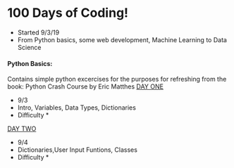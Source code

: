 # 100 Days of Coding! 
- Started 9/3/19
- From Python basics, some web development, Machine Learning to Data Science

#### Python Basics:
Contains simple python excercises for the purposes for refreshing from the book: Python Crash Course by Eric Matthes
[DAY ONE](https://github.com/marctheshark3/Leopard-Shark-Code-Repo/tree/master/100_Days_of_Coding/Day%201)
- 9/3
- Intro, Variables, Data Types, Dictionaries
- Difficulty *

[DAY TWO](https://github.com/marctheshark3/Leopard-Shark-Code-Repo/tree/master/100_Days_of_Coding/Day%202)
- 9/4
- Dictionaries,User Input Funtions, Classes 
- Difficulty *
